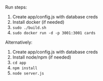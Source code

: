 Run steps:
1. Create app/config.js with database creds
2. Install docker (if needed)
3. `sudo ./build.sh`
4. `sudo docker run -d -p 3001:3001 cards`

Alternatively:
1. Create app/config.js with database creds
2. Install node/npm (if needed)
3. `cd app`
4. `npm install`
5. `node server.js`
